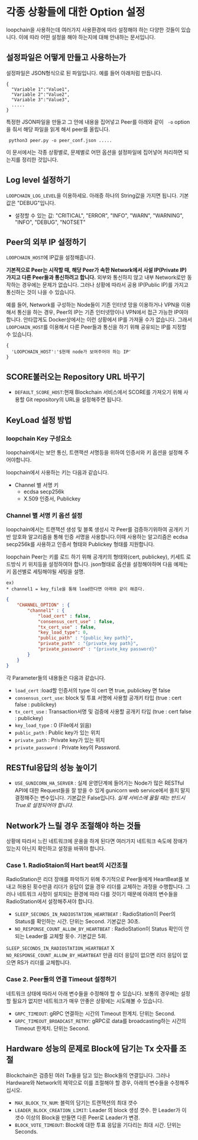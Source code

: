 각종 상황들에 대한 Option 설정
=======================

 loopchain을 사용하는데 여러가지 사용환경에 따라 설정해야 하는 다양한 것들이 있습니다. 이에 따라 어떤 설정을 해야 하는지에 대해 안내하는 문서입니다.


설정파일은 어떻게 만들고 사용하는가
--------
설정파일은 JSON형식으로 된 파일입니다. 예를 들어 아래처럼 만듭니다.

```
{
  "Variable 1":"Value1",
  "Variable 2":"Value2",
  "Variable 3":"Value3",
  .....
}
```

특정한 JSON파일을 만들고 그 안에 내용을 집어넣고 Peer를 아래와 같이 ``` -o``` option을 줘서 해당 파일을 읽게 해서 peer를 올립니다.

``` python3 peer.py -o peer_conf.json .....```

이 문서에서는 각종 상황별로, 문제별로 어떤 옵션을 설정파일에 집어넣어 처리하면 되는지를 정리한 것입니다.


Log level 설정하기
-------
```LOOPCHAIN_LOG_LEVEL```을 이용하세요. 아래증 하나의 String값을 가지면 됩니다. 기본값은 "DEBUG"입니다.
 - 설정할 수 있는 값: "CRITICAL", "ERROR", "INFO", "WARN", "WARNING", "INFO", "DEBUG", "NOTSET"

Peer의 외부 IP 설정하기
-------

 ```LOOPCHAIN_HOST```에 IP값을 설정해줍니다.

 **기본적으로 Peer는 시작할 때, 해당 Peer가 속한 Network에서 사설 IP(Private IP) 가지고 다른 Peer들과 통신하려고 합니다.** 외부와 통신하지 않고 내부 Network로만 동작하는 경우에는 문제가 없습니다. 그러나 상황에 따라서 공용 IP(Public IP)를 가지고 통신하는 것이 나을 수 있습니다.

 예를 들어, Network를 구성하는 Node들이 기존 인터넷 망을 이용하거나 VPN을 이용해서 통신을 하는 경우, Peer의 IP는 기존 인터넷망이나 VPN에서 접근 가능한 IP여야 합니다. 안타깝게도 Docker상에서는 이런 상황에서 IP를 가져올 수가 없습니다. 그래서 ```LOOPCHAIN_HOST```를 이용해서 다른 Peer들과 통신을 하기 위해 공유되는 IP를 지정할 수 있습니다.

```
{
  'LOOPCHAIN_HOST':'$현재 node가 보여주어야 하는 IP'
}
```

SCORE불러오는 Repository URL 바꾸기
------
*  ```DEFAULT_SCORE_HOST```:현재 Blockchain 서비스에서 SCORE를 가져오기 위해 사용할 Git repository의 URL을 설정해주면 됩니다.


KeyLoad 설정 방법
-------

### loopchain Key 구성요소
loopchain에서는 보안 통신, 트랜잭션 서명등을 위하여 인증서와 키 옵션을 설정해 주어야합니다.

loopchain에서 사용하는 키는 다음과 같습니다.

* Channel 별 서명 키
    * ecdsa secp256k
    * X.509 인증서, Publickey

### Channel 별 서명 키 옵션 설정

 loopchain에서는 트랜잭션 생성 및 블록 생성시 각 Peer를 검증하기위하여 공개키 기반 암호화 알고리즘을 통해 인증 서명을 사용합니다.이때 사용하는 알고리즘은 ecdsa secp256k를 사용하고 인증서 형태와 Publickey 형태를 지원합니다.

 loopchain Peer는 키를 로드 하기 위해 공개키의 형태와(cert, publickey), 키세트 로드방식 키 위치등을 설정하여야 합니다. json형태로 옵션을 설정해야하며 다음 예제는 키 옵션별로 세팅해야될 세팅을 설명.

    ex)
    * channel1 = key_file을 통해 load한다면 아래와 같이 해준다.

```json
{
    "CHANNEL_OPTION" : {
        "channel1" : {
            "load_cert" : false,
            "consensus_cert_use" : false,
            "tx_cert_use" : false,
            "key_load_type": 0,
            "public_path" : "{public_key path}",
            "private_path" : "{private_key path}",
            "private_password" : "{private_key password}"
        }
    }
}

```
 각 Parameter들의 내용들은 다음과 같습니다.
  * ```load_cert``` :load할 인증서의 type 이 cert 면 true, publickey 면 false
  * ```consensus_cert_use```: block 및 투표 서명에 사용할 공개키 타입 (true : cert false : publickey)
  * ```tx_cert_use``` : Transaction서명 및 검증에 사용할 공개키 타입 (true : cert false : publickey)
  * ```key_load_type``` : 0 (File에서 읽음)
  * ```public_path``` : Public key가 있는 위치
  * ```private_path``` : Private key가 있는 위치
  * ```private_password``` : Private key의 Password.



RESTful응답의 성능 높이기
-----
* ```USE_GUNICORN_HA_SERVER``` : 실제 운영단계에 들어가는 Node가 많은 RESTful API에 대한 Request들을 잘 받을 수 있게 gunicorn web service에서 쓸지 말지 결정해주는 변수입니다. 기본값은 False입니다. *실제 서비스에 올릴 때는 반드시 True로 설정되어야 합니다.*

Network가 느릴 경우 조절해야 하는 것들
-------
상황에 따라서 느린 네트워크에 운용을 하게 된다면 여러가지 네트워크 속도에  장애가 있는지 아닌지 확인하고 설정을 바꿔야 합니다.

### Case 1. RadioStaion의 Hart beat의 시간조절
RadioStation은 리더 장애를 파악하기 위해 주기적으로 Peer들에게 HeartBeat를 보내고
허용된 횟수만큼 리더가 응답이 없을 경우 리더를 교체하는 과정을 수행합니다. 그러나 네트워크 사정이 설치되는 환경에 따라 다를 것이기 때문에 아래의 변수들을 RadioStation에서 설정해주셔야 합니다.

* ``` SLEEP_SECONDS_IN_RADIOSTATION_HEARTBEAT ``` : RadioStation이 Peer의 Status를 확인하는 시간. 단위는 Second. 기본값은 30초.
* ``` NO_RESPONSE_COUNT_ALLOW_BY_HEARTBEAT ``` : RadioStation이 Status 확인이 안되는 Leader를 교체할 횟수. 기본값은 5회.

```SLEEP_SECONDS_IN_RADIOSTATION_HEARTBEAT``` X ```NO_RESPONSE_COUNT_ALLOW_BY_HEARTBEAT``` 만큼 리더 응답이 없으면 리더 응답이 없으면 RS가 리더를 교체합니다.

### Case 2. Peer들의 연결 Timeout 설정하기
네트워크 상태에 따라서 아래 변수들을 수정해야 할 수 있습니다. 보통의 경우에는 설정할 필요가 없지만 네트워크가 매우 안좋은 상황에는 시도해볼 수 있습니다.

 * ```GRPC_TIMEOUT```: gRPC 연결하는 시간의 Timeout 한계치. 단위는 Second.
 * ```GRPC_TIMEOUT_BROADCAST_RETRY```: gRPC로 data를 broadcasting하는 시간의 Timeout 한계치. 단위는 Second.


Hardware 성능의 문제로 Block에 담기는 Tx 숫자를 조절
-------
 Blockchain은 검증된 여러 Tx들을 담고 있는 Block들의 연결입니다. 그러나 Hardware와 Network의 제약으로 이를 조절해야 할 경우, 아래의 변수들을 수정해주십시오.

 * ```MAX_BLOCK_TX_NUM```: 블럭의 담기는 트랜잭션의 최대 갯수
 * ```LEADER_BLOCK_CREATION_LIMIT```: Leader 의 block 생성 갯수. 한 Leader가 이 갯수 이상의 Block을 만들면 다른 Peer로 Leader가 변경.
 * ```BLOCK_VOTE_TIMEOUT```: Block에 대한 투표 응답을 기다리는 최대 시간. 단위는 Seconds.

